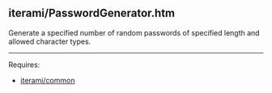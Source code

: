 iterami/PasswordGenerator.htm
-----------------------------

Generate a specified number of random passwords of specified length and allowed character types.

---

Requires:
* [iterami/common](https://github.com/iterami/common)
